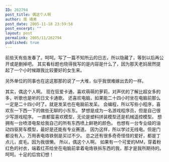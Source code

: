 ```yaml
---
ID: 262794
post_title: 偶这个人啊
author: 南 靖男
post_date: 2005-11-18 23:59:58
post_excerpt: ""
layout: post
permalink: 2005/11/262794
published: true
---
```

前些天有些发春了。呵呵。写了一篇不知所云的日志，所以隐藏了，等到以后再公开或是删掉吧。
其实看标题也晓得我写的是内容是什么了，因为那天老妈居然提起了一个小时候跟我比较要好的女生来。
<!--more-->另外单位的同事也在这这那那的说了一大堆，似乎我很难嫁出去的一样。
其实，偶这个人啊。
现在狂爱卡通，喜欢萌萌的萝莉，对声优的了解比超女多的多，听歌也是听的日文卡通歌。
还喜欢电脑，如果能二十四小时坐在电脑前那么一定是二十四小时了。就是发呆也在电脑前发呆。
会编程，所以写些小程序，喜欢东一下西一下的做些无聊的小东东。
梦想是成为一名游戏程序员，但是自己很少写游戏程序。
一直都蛮喜欢模型，无论是塑料拼装模型还是机械遥控模型。
想拥有一台喷漆电泵给我自己的所有东西喷上鲜艳的颜色。
也想有一台专业级的油动四驱房车模型，最好是还能有专业赛道。
因为这样，所以学过无线电。但是门都没有入，万用表电烙铁倒是买过不少。
总之还有很多奇奇怪怪的爱好，都是丁点儿，皮毛。因为我很懒。
所以，偶这个人啊。
如果有一个可爱的MM，穿着粉红色的衬衣，端着红茶给坐在电脑前拿着电烙铁拆东西的我，那才是我所期待的。呵呵。十足的后宫幻想！